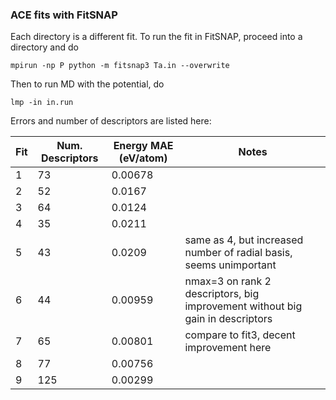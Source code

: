 ### ACE fits with FitSNAP

Each directory is a different fit.
To run the fit in FitSNAP, proceed into a directory and do

    mpirun -np P python -m fitsnap3 Ta.in --overwrite

Then to run MD with the potential, do

    lmp -in in.run

Errors and number of descriptors are listed here:

|Fit |Num. Descriptors  | Energy MAE (eV/atom)| Notes|
--- | --- | ---| ---|
1|73|0.00678|
2|52|0.0167|
3|64|0.0124|
4|35|0.0211|
5|43|0.0209|   same as 4, but increased number of radial basis, seems unimportant
6|44|0.00959|  nmax=3 on rank 2 descriptors, big improvement without big gain in descriptors
7|65|0.00801|  compare to fit3, decent improvement here
8|77|0.00756|
9|125|0.00299|




